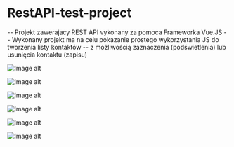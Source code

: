 # RestAPI-test-project

-- Projekt zawerajacy REST API vykonany za pomoca Frameworka Vue.JS 
-- Wykonany projekt ma na celu pokazanie prostego wykorzystania JS do tworzenia listy kontaktów 
-- z możliwością zaznaczenia (podświetlenia) lub usunięcia kontaktu (zapisu)



![Image alt](https://github.com/EnKhalitov/RestAPI-test-project/photo/1.png)

![Image alt](https://github.com/EnKhalitov/RestAPI-test-project/photo/2.png)

![Image alt](https://github.com/EnKhalitov/RestAPI-test-project/photo/3.png)

![Image alt](https://github.com/EnKhalitov/RestAPI-test-project/photo/4.png)

![Image alt](https://github.com/EnKhalitov/RestAPI-test-project/photo/5.png)

![Image alt](https://github.com/EnKhalitov/RestAPI-test-project/photo/6.png)
